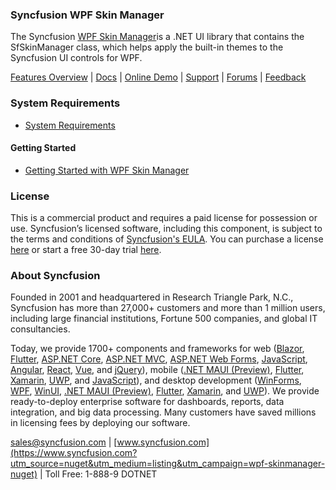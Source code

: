 ### Syncfusion WPF Skin Manager
The Syncfusion [WPF Skin Manager](https://www.syncfusion.com/wpf-controls/themestudio?utm_source=nuget&utm_medium=listing&utm_campaign=wpf-skinmanager-nuget)is a .NET UI library that contains the SfSkinManager class, which helps apply the built-in themes to the Syncfusion UI controls for WPF.

[Features Overview](https://www.syncfusion.com/wpf-controls/themestudio?utm_source=nuget&utm_medium=listing&utm_campaign=wpf-skinmanager-nuget) | [Docs](https://help.syncfusion.com/wpf/themes/skin-manager?utm_source=nuget&utm_medium=listing&utm_campaign=wpf-skinmanager-nuget) | [Online Demo](https://github.com/syncfusion/wpf-demos?utm_source=nuget&utm_medium=listing&utm_campaign=wpf-skinmanager-nuget) | [Support](https://www.syncfusion.com/support/directtrac/incidents/newincident?utm_source=nuget&utm_medium=listing&utm_campaign=wpf-skinmanager-nuget) | [Forums](https://www.syncfusion.com/forums/wpf?utm_source=nuget&utm_medium=listing&utm_campaign=wpf-skinmanager-nuget) | [Feedback](https://www.syncfusion.com/feedback/wpf?utm_source=nuget&utm_medium=listing&utm_campaign=wpf-skinmanager-nuget)

### System Requirements

* [System Requirements](https://help.syncfusion.com/wpf/installation/system-requirements?utm_source=nuget&utm_medium=listing&utm_campaign=wpf-skinmanager-nuget)

#### Getting Started

* [Getting Started with WPF Skin Manager](https://help.syncfusion.com/wpf/themes/skin-manager?utm_source=nuget&utm_medium=listing&utm_campaign=wpf-skinmanager-nuget)

### License

This is a commercial product and requires a paid license for possession or use. Syncfusion’s licensed software, including this component, is subject to the terms and conditions of [Syncfusion's EULA](https://www.syncfusion.com/eula/es/?utm_source=nuget&utm_medium=listing&utm_campaign=wpf-skinmanager-nuget). You can purchase a license [here](https://www.syncfusion.com/sales/products?utm_source=nuget&utm_medium=listing&utm_campaign=wpf-skinmanager-nuget) or start a free 30-day trial [here](https://www.syncfusion.com/account/manage-trials/start-trials?utm_source=nuget&utm_medium=listing&utm_campaign=wpf-skinmanager-nuget).

### About Syncfusion

Founded in 2001 and headquartered in Research Triangle Park, N.C., Syncfusion has more than 27,000+ customers and more than 1 million users, including large financial institutions, Fortune 500 companies, and global IT consultancies.
 
Today, we provide 1700+ components and frameworks for web ([Blazor](https://www.syncfusion.com/blazor-components?utm_source=nuget&utm_medium=listing&utm_campaign=wpf-skinmanager-nuget), [Flutter](https://www.syncfusion.com/flutter-widgets?utm_source=nuget&utm_medium=listing&utm_campaign=wpf-skinmanager-nuget), [ASP.NET Core](https://www.syncfusion.com/aspnet-core-ui-controls?utm_source=nuget&utm_medium=listing&utm_campaign=wpf-skinmanager-nuget), [ASP.NET MVC](https://www.syncfusion.com/aspnet-mvc-ui-controls?utm_source=nuget&utm_medium=listing&utm_campaign=wpf-skinmanager-nuget), [ASP.NET Web Forms](https://www.syncfusion.com/jquery/aspnet-webforms-ui-controls?utm_source=nuget&utm_medium=listing&utm_campaign=wpf-skinmanager-nuget), [JavaScript](https://www.syncfusion.com/javascript-ui-controls?utm_source=nuget&utm_medium=listing&utm_campaign=wpf-skinmanager-nuget), [Angular](https://www.syncfusion.com/angular-ui-components?utm_source=nuget&utm_medium=listing&utm_campaign=wpf-skinmanager-nuget), [React](https://www.syncfusion.com/react-ui-components?utm_source=nuget&utm_medium=listing&utm_campaign=wpf-skinmanager-nuget), [Vue](https://www.syncfusion.com/vue-ui-components?utm_source=nuget&utm_medium=listing&utm_campaign=wpf-skinmanager-nuget), and [jQuery](https://www.syncfusion.com/jquery-ui-widgets?utm_source=nuget&utm_medium=listing&utm_campaign=wpf-skinmanager-nuget)), mobile ([.NET MAUI (Preview)](https://www.syncfusion.com/maui-controls?utm_source=nuget&utm_medium=listing&utm_campaign=wpf-skinmanager-nuget), [Flutter](https://www.syncfusion.com/flutter-widgets?utm_source=nuget&utm_medium=listing&utm_campaign=wpf-skinmanager-nuget), [Xamarin](https://www.syncfusion.com/xamarin-ui-controls?utm_source=nuget&utm_medium=listing&utm_campaign=wpf-skinmanager-nuget), [UWP](https://www.syncfusion.com/uwp-ui-controls?utm_source=nuget&utm_medium=listing&utm_campaign=wpf-skinmanager-nuget), and [JavaScript](https://www.syncfusion.com/javascript-ui-controls?utm_source=nuget&utm_medium=listing&utm_campaign=wpf-skinmanager-nuget)), and desktop development ([WinForms](https://www.syncfusion.com/winforms-ui-controls?utm_source=nuget&utm_medium=listing&utm_campaign=wpf-skinmanager-nuget), [WPF](https://www.syncfusion.com/wpf-controls?utm_source=nuget&utm_medium=listing&utm_campaign=wpf-skinmanager-nuget), [WinUI](https://www.syncfusion.com/winui-controls?utm_source=nuget&utm_medium=listing&utm_campaign=wpf-skinmanager-nuget), [.NET MAUI (Preview)](https://www.syncfusion.com/maui-controls?utm_source=nuget&utm_medium=listing&utm_campaign=wpf-skinmanager-nuget), [Flutter](https://www.syncfusion.com/flutter-widgets?utm_source=nuget&utm_medium=listing&utm_campaign=wpf-skinmanager-nuget), [Xamarin](https://www.syncfusion.com/xamarin-ui-controls?utm_source=nuget&utm_medium=listing&utm_campaign=wpf-skinmanager-nuget), and [UWP](https://www.syncfusion.com/uwp-ui-controls?utm_source=nuget&utm_medium=listing&utm_campaign=wpf-skinmanager-nuget)). We provide ready-to-deploy enterprise software for dashboards, reports, data integration, and big data processing. Many customers have saved millions in licensing fees by deploying our software.

[sales@syncfusion.com](mailto:sales@syncfusion.com?Subject=Syncfusion%20WPF%20SkinManager%20-%20NuGet) | [www.syncfusion.com](https://www.syncfusion.com?utm_source=nuget&utm_medium=listing&utm_campaign=wpf-skinmanager-nuget) | Toll Free: 1-888-9 DOTNET


